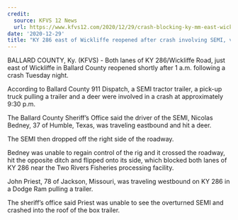 ```yaml
---
credit:
  source: KFVS 12 News
  url: https://www.kfvs12.com/2020/12/29/crash-blocking-ky-mm-east-wickliffe-ballard-co/
date: '2020-12-29'
title: "KY 286 east of Wickliffe reopened after crash involving SEMI, vehicle, deer"
---
```

BALLARD COUNTY, Ky. (KFVS) - Both lanes of KY 286/Wickliffe Road, just east of Wickliffe in Ballard County reopened shortly after 1 a.m. following a crash Tuesday night.

According to Ballard County 911 Dispatch, a SEMI tractor trailer, a pick-up truck pulling a trailer and a deer were involved in a crash at approximately 9:30 p.m.

The Ballard County Sheriff’s Office said the driver of the SEMI, Nicolas Bedney, 37 of Humble, Texas, was traveling eastbound and hit a deer.

The SEMI then dropped off the right side of the roadway.

Bedney was unable to regain control of the rig and it crossed the roadway, hit the opposite ditch and flipped onto its side, which blocked both lanes of KY 286 near the Two Rivers Fisheries processing facility.

John Priest, 78 of Jackson, Missouri, was traveling westbound on KY 286 in a Dodge Ram pulling a trailer.

The sheriff’s office said Priest was unable to see the overturned SEMI and crashed into the roof of the box trailer.

